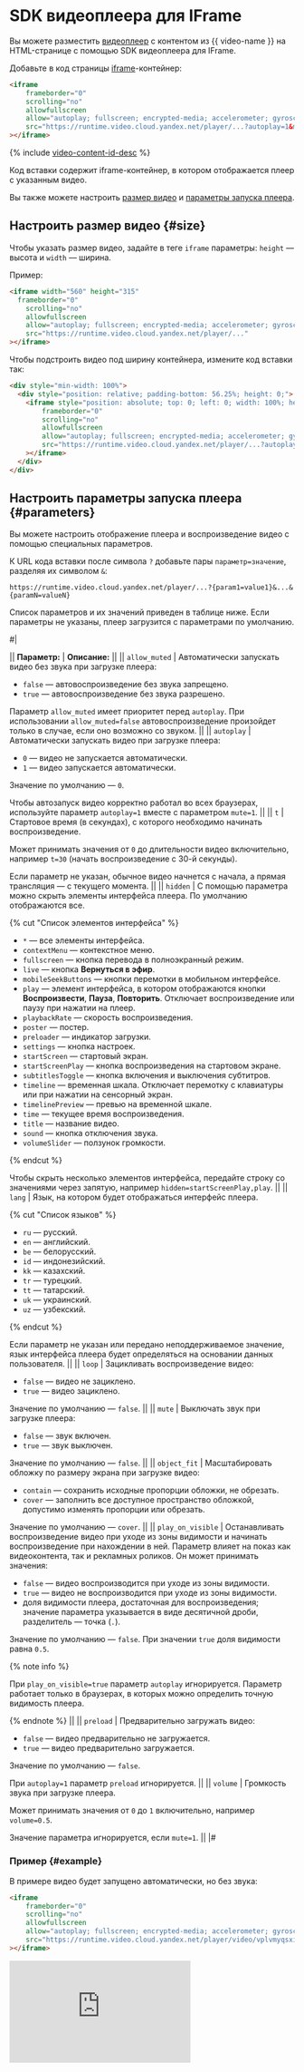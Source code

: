 # SDK видеоплеера для IFrame

Вы можете разместить [видеоплеер](./concepts/player.md) с контентом из {{ video-name }} на HTML-странице с помощью SDK видеоплеера для IFrame.

Добавьте в код страницы [iframe](https://en.wikipedia.org/wiki/HTML_element#Frames)-контейнер:

```html
<iframe
    frameborder="0"
    scrolling="no"
    allowfullscreen
    allow="autoplay; fullscreen; encrypted-media; accelerometer; gyroscope; picture-in-picture; clipboard-write; web-share; screen-wake-lock"
    src="https://runtime.video.cloud.yandex.net/player/...?autoplay=1&mute=1"
></iframe>
```

{% include [video-content-id-desc](../_includes/video/video-content-id-desc.md) %}

Код вставки содержит iframe-контейнер, в котором отображается плеер с указанным видео.

Вы также можете настроить [размер видео](#size) и [параметры запуска плеера](#parameters).

## Настроить размер видео {#size}

Чтобы указать размер видео, задайте в теге `iframe` параметры: `height` — высота и `width` — ширина. 

Пример:

```html
<iframe width="560" height="315" 
  frameborder="0"
    scrolling="no"
    allowfullscreen
    allow="autoplay; fullscreen; encrypted-media; accelerometer; gyroscope; picture-in-picture; clipboard-write; web-share; screen-wake-lock"
    src="https://runtime.video.cloud.yandex.net/player/..."
></iframe>
```

Чтобы подстроить видео под ширину контейнера, измените код вставки так:

```html
<div style="min-width: 100%">
  <div style="position: relative; padding-bottom: 56.25%; height: 0;">
    <iframe style="position: absolute; top: 0; left: 0; width: 100%; height: 100%;"
        frameborder="0"
        scrolling="no"
        allowfullscreen
        allow="autoplay; fullscreen; encrypted-media; accelerometer; gyroscope; picture-in-picture; clipboard-write; web-share; screen-wake-lock"
        src="https://runtime.video.cloud.yandex.net/player/...?autoplay=1&mute=true"
    ></iframe>
  </div>
</div>
```

## Настроить параметры запуска плеера {#parameters}

Вы можете настроить отображение плеера и воспроизведение видео с помощью специальных параметров. 

К URL кода вставки после символа `?` добавьте пары `параметр=значение`, разделяя их символом `&`:

```http
https://runtime.video.cloud.yandex.net/player/...?{param1=value1}&...&{paramN=valueN}
```

Список параметров и их значений приведен в таблице ниже. Если параметры не указаны, плеер загрузится с параметрами по умолчанию.

#|

|| **Параметр:** | **Описание:** ||
|| `allow_muted`  |
Автоматически запускать видео без звука при загрузке плеера:

* `false` — автовоспроизведение без звука запрещено.
* `true` — автовоспроизведение без звука разрешено.

Параметр `allow_muted` имеет приоритет перед `autoplay`. При использовании `allow_muted=false` автовоспроизведение произойдет только в случае, если оно возможно со звуком.
||
|| `autoplay` |
Автоматически запускать видео при загрузке плеера:

* `0` — видео не запускается автоматически.
* `1` — видео запускается автоматически.

Значение по умолчанию — `0`.

Чтобы автозапуск видео корректно работал во всех браузерах, используйте параметр `autoplay=1` вместе с параметром `mute=1`.
||
|| `t` |
Стартовое время (в секундах), с которого необходимо начинать воспроизведение.

Может принимать значения от `0` до длительности видео включительно, например `t=30` (начать воспроизведение с 30-й секунды).

Если параметр не указан, обычное видео начнется с начала, а прямая трансляция — с текущего момента.
||
|| `hidden` |
С помощью параметра можно скрыть элементы интерфейса плеера. По умолчанию отображаются все.

{% cut "Список элементов интерфейса" %}

* `*` — все элементы интерфейса.
* `contextMenu` — контекстное меню.
* `fullscreen` — кнопка перевода в полноэкранный режим.
* `live` — кнопка **Вернуться в эфир**.
* `mobileSeekButtons` — кнопки перемотки в мобильном интерфейсе.
* `play` — элемент интерфейса, в котором отображаются кнопки **Воспроизвести**, **Пауза**, **Повторить**. Отключает воспроизведение или паузу при нажатии на плеер.
* `playbackRate` — скорость воспроизведения.
* `poster` — постер.
* `preloader` — индикатор загрузки.
* `settings` — кнопка настроек.
* `startScreen` — стартовый экран.
* `startScreenPlay` — кнопка воспроизведения на стартовом экране.
* `subtitlesToggle` — кнопка включения и выключения субтитров.
* `timeline` — временная шкала. Отключает перемотку с клавиатуры или при нажатии на сенсорный экран.
* `timelinePreview` — превью на временной шкале.
* `time` — текущее время воспроизведения.
* `title` — название видео.
* `sound` — кнопка отключения звука.
* `volumeSlider` — ползунок громкости.

{% endcut %}

Чтобы скрыть несколько элементов интерфейса, передайте строку со значениями через запятую, например `hidden=startScreenPlay,play`.
||
|| `lang` |
Язык, на котором будет отображаться интерфейс плеера.

{% cut "Список языков" %}

* `ru` — русский.
* `en` — английский.
* `be` — белорусский.
* `id` — индонезийский.
* `kk` — казахский.
* `tr` — турецкий.
* `tt` — татарский.
* `uk` — украинский.
* `uz` — узбекский.

{% endcut %}

Если параметр не указан или передано неподдерживаемое значение, язык интерфейса плеера будет определяться на основании данных пользователя.
||
|| `loop` |
Зацикливать воспроизведение видео:

* `false` — видео не зациклено.
* `true` — видео зациклено.

Значение по умолчанию — `false`. 
||
|| `mute` |
Выключать звук при загрузке плеера:

* `false` — звук включен.
* `true` — звук выключен.

Значение по умолчанию — `false`.
||
|| `object_fit` |
Масштабировать обложку по размеру экрана при загрузке видео:

* `contain` — сохранить исходные пропорции обложки, не обрезать.
* `cover` — заполнить все доступное пространство обложкой, допустимо изменять пропорции или обрезать.

Значение по умолчанию — `cover`.
||
||  `play_on_visible` |
Останавливать воспроизведение видео при уходе из зоны видимости и начинать воспроизведение при нахождении в ней. Параметр влияет на показ как видеоконтента, так и рекламных роликов. Он может принимать значения:

* `false` — видео воспроизводится при уходе из зоны видимости.
* `true` — видео не воспроизводится при уходе из зоны видимости.
* доля видимости плеера, достаточная для воспроизведения; значение параметра указывается в виде десятичной дроби, разделитель — точка (`.`).

Значение по умолчанию — `false`. При значении `true` доля видимости равна `0.5`.

{% note info %}

При `play_on_visible=true` параметр `autoplay` игнорируется. Параметр работает только в браузерах, в которых можно определить точную видимость плеера.

{% endnote %}
||
||  `preload` |
Предварительно загружать видео:

* `false` — видео предварительно не загружается.
* `true` — видео предварительно загружается.

Значение по умолчанию — `false`.

При `autoplay=1` параметр `preload` игнорируется.
||
||  `volume`  |
Громкость звука при загрузке плеера.

Может принимать значения от `0` до `1` включительно, например `volume=0.5`.

Значение параметра игнорируется, если `mute=1`.
||
|#

### Пример {#example}

В примере видео будет запущено автоматически, но без звука:

```html
<iframe
    frameborder="0"
    scrolling="no"
    allowfullscreen
    allow="autoplay; fullscreen; encrypted-media; accelerometer; gyroscope; picture-in-picture; clipboard-write; web-share; screen-wake-lock"
    src="https://runtime.video.cloud.yandex.net/player/video/vplvmyqsxi7dlwndvb4y?autoplay=1&mute=true"
></iframe>
```

<iframe
    frameborder="0"
    width="320"
    height="180"
    scrolling="no"
    allowfullscreen
    allow="autoplay; fullscreen; encrypted-media; accelerometer; gyroscope; picture-in-picture; clipboard-write; web-share; screen-wake-lock"
    src="https://runtime.video.cloud.yandex.net/player/video/vplvmyqsxi7dlwndvb4y?autoplay=1&mute=true"
></iframe>
